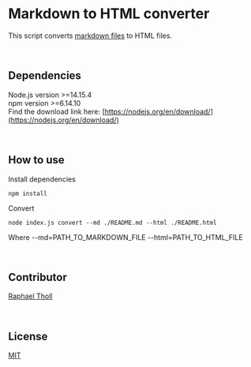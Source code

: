 # Markdown to HTML converter

This script converts [markdown files](https://www.markdownguide.org/getting-started/) to HTML files.

<br>

## Dependencies

Node.js version >=14.15.4<br>
npm version >=6.14.10<br>
Find the download link here: [https://nodejs.org/en/download/](https://nodejs.org/en/download/)

<br>

## How to use

Install dependencies

```
npm install
```

Convert

```
node index.js convert --md ./README.md --html ./README.html
```

Where --md=PATH_TO_MARKDOWN_FILE --html=PATH_TO_HTML_FILE

<br>

## Contributor

[Raphael Tholl](https://github.com/RapTho)

<br>

## License

[MIT](LICENSE)

